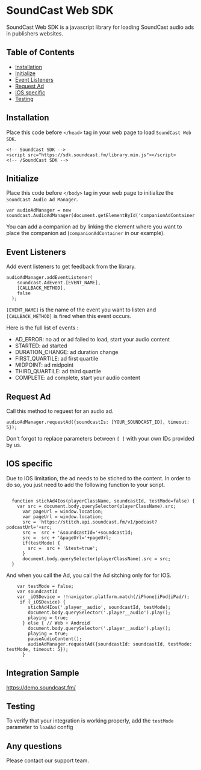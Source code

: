 # SoundCast Web SDK
SoundCast Web SDK is a javascript library for loading SoundCast audio ads in publishers websites.

## Table of Contents

* [Installation](#installation)
* [Initialize](#initialize)
* [Event Listeners](#event-listeners)
* [Request Ad](#request-ad)
* [IOS specific](#ios-specific)
* [Testing](#testing)

## Installation

Place this code before `</head>` tag in your web page to load `SoundCast Web SDK`.

```
<!-- SoundCast SDK -->
<script src="https://sdk.soundcast.fm/library.min.js"></script>
<!-- /SoundCast SDK -->
```

## Initialize

Place this code before `</body>` tag in your web page to initialize the `SoundCast Audio Ad Manager`.

```
var audioAdManager = new soundcast.AudioAdManager(document.getElementById('companionAdContainer'));
```

You can add a companion ad by linking the element where you want to place the companion ad (`companionAdContainer` in our example).

## Event Listeners

Add event listeners to get feedback from the library.

```
audioAdManager.addEventListener(
    soundcast.AdEvent.[EVENT_NAME],
    [CALLBACK_METHOD],
    false
  );
```

`[EVENT_NAME]` is the name of the event you want to listen and `[CALLBACK_METHOD]` is fired when this event occurs.

Here is the full list of events :
* AD_ERROR: no ad or ad failed to load, start your audio content
* STARTED: ad started
* DURATION_CHANGE: ad duration change
* FIRST_QUARTILE: ad first quartile
* MIDPOINT: ad midpoint
* THIRD_QUARTILE: ad third quartile
* COMPLETE: ad complete, start your audio content

## Request Ad

Call this method to request for an audio ad.

```
audioAdManager.requestAd({soundcastIs: [YOUR_SOUNDCAST_ID], timeout: 5});
```

Don't forgot to replace parameters between `[ ]` with your own IDs provided by us.

## IOS specific
Due to IOS limitation, the ad needs to be stiched to the content. In order to do so, you just need to add the following function to your script.

```

  function stichAd4Ios(playerClassName, soundcastId, testMode=false) {
    var src = document.body.querySelector(playerClassName).src;
      var pageUrl = window.location;
      var pageUrl = window.location;
      src = 'https://stitch.api.soundcast.fm/v1/podcast?podcastUrl='+src;
      src =  src + '&soundcastId='+soundcastId;
      src =  src + '&pageUrl='+pageUrl;
      if(testMode) {
        src =  src + '&test=true';
      }
      document.body.querySelector(playerClassName).src = src;
  }

```

And when you call the Ad, you call the Ad sitching only for for IOS.

```
    var testMode = false;
    var soundcastId
    var _iOSDevice = !!navigator.platform.match(/iPhone|iPod|iPad/);
     if (_iOSDevice) {
        stichAd4Ios('.player__audio', soundcastId, testMode);
        document.body.querySelector('.player__audio').play();
        playing = true;
      } else { // Web + Android
        document.body.querySelector('.player__audio').play();
        playing = true;
        pauseAudioContent();
        audioAdManager.requestAd({soundcastId: soundcastId, testMode: testMode, timeout: 5});
      }
```


## Integration Sample 

https://demo.soundcast.fm/

## Testing

To verify that your integration is working properly, add the `testMode` parameter to `loadAd` config

## Any questions

Please contact our support team.
